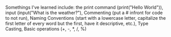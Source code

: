 Somethings I've learned include: 
the print command (print("Hello World")),
input (input("What is the weather?"),
Commenting (put a # infront for code to not run),
Naming Conventions (start with a lowercase letter, capitalize the first letter of every word but the first, have it descriptive, etc.),
Type Casting,
Basic operations (+, -, *, /, %)
